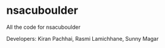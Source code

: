 nsacuboulder
============

All the code for nsacuboulder

Developers: Kiran Pachhai, Rasmi Lamichhane, Sunny Magar

